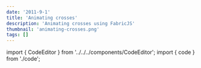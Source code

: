 ```yaml
---
date: '2011-9-1'
title: 'Animating crosses'
description: 'Animating crosses using FabricJS'
thumbnail: 'animating-crosses.png'
tags: []
---
```


import { CodeEditor } from '../../../components/CodeEditor';
import { code } from './code';

<CodeEditor code={code} canvasId="animating-crosses" >
    <canvas  width="600" height="500" id="animating-crosses"></canvas>
</CodeEditor>
